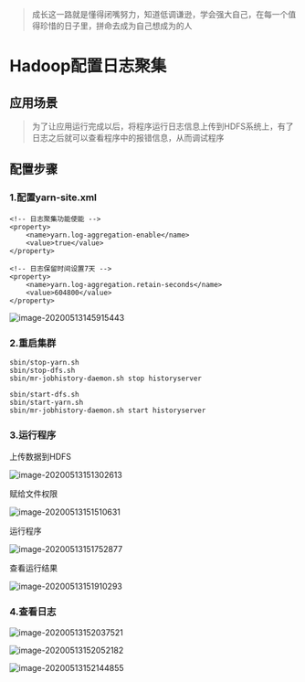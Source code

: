 > ​	成长这一路就是懂得闭嘴努力，知道低调谦逊，学会强大自己，在每一个值得珍惜的日子里，拼命去成为自己想成为的人

# Hadoop配置日志聚集

## 应用场景

> 为了让应用运行完成以后，将程序运行日志信息上传到HDFS系统上，有了日志之后就可以查看程序中的报错信息，从而调试程序

## 配置步骤

### 1.配置yarn-site.xml

```shell
<!-- 日志聚集功能使能 -->
<property>
	<name>yarn.log-aggregation-enable</name>
	<value>true</value>
</property>

<!-- 日志保留时间设置7天 -->
<property>
	<name>yarn.log-aggregation.retain-seconds</name>
	<value>604800</value>
</property>
```

![image-20200513145915443](https://gitee.com/zhutiansama/MDPictureResitory/raw/master/img/20200623153146.png)

### 2.重启集群

```
sbin/stop-yarn.sh
sbin/stop-dfs.sh
sbin/mr-jobhistory-daemon.sh stop historyserver

sbin/start-dfs.sh
sbin/start-yarn.sh
sbin/mr-jobhistory-daemon.sh start historyserver
```

### 3.运行程序

上传数据到HDFS

![image-20200513151302613](https://gitee.com/zhutiansama/MDPictureResitory/raw/master/img/20200623153147.png)

赋给文件权限

![image-20200513151510631](https://gitee.com/zhutiansama/MDPictureResitory/raw/master/img/20200623153148.png)

运行程序

![image-20200513151752877](https://gitee.com/zhutiansama/MDPictureResitory/raw/master/img/20200623153149.png)

查看运行结果

![image-20200513151910293](https://gitee.com/zhutiansama/MDPictureResitory/raw/master/img/20200623153150.png)

### 4.查看日志

![image-20200513152037521](https://gitee.com/zhutiansama/MDPictureResitory/raw/master/img/20200623153151.png)

![image-20200513152052182](https://gitee.com/zhutiansama/MDPictureResitory/raw/master/img/20200623153152.png)

![image-20200513152144855](https://gitee.com/zhutiansama/MDPictureResitory/raw/master/img/20200623153153.png)